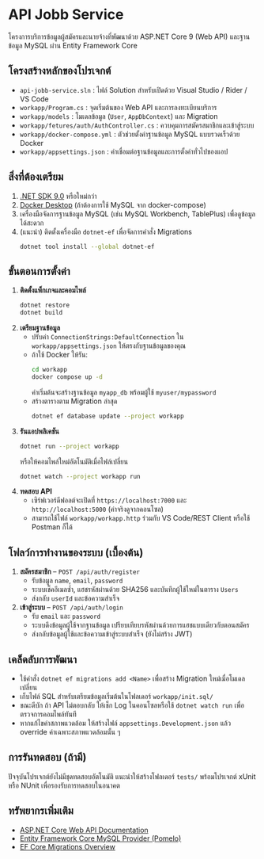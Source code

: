 # API Jobb Service

โครงการบริการข้อมูลผู้สมัครและนายจ้างที่พัฒนาด้วย ASP.NET Core 9 (Web API) และฐานข้อมูล MySQL ผ่าน Entity Framework Core

## โครงสร้างหลักของโปรเจกต์
- `api-jobb-service.sln` : ไฟล์ Solution สำหรับเปิดด้วย Visual Studio / Rider / VS Code
- `workapp/Program.cs` : จุดเริ่มต้นของ Web API และการลงทะเบียนบริการ
- `workapp/models` : โมเดลข้อมูล (`User`, `AppDbContext`) และ Migration
- `workapp/fetures/auth/AuthController.cs` : ควบคุมการสมัครสมาชิกและเข้าสู่ระบบ
- `workapp/docker-compose.yml` : ตัวช่วยตั้งค่าฐานข้อมูล MySQL แบบรวดเร็วด้วย Docker
- `workapp/appsettings.json` : ค่าเชื่อมต่อฐานข้อมูลและการตั้งค่าทั่วไปของแอป

## สิ่งที่ต้องเตรียม
1. [.NET SDK 9.0](https://dotnet.microsoft.com/) หรือใหม่กว่า
2. [Docker Desktop](https://www.docker.com/products/docker-desktop/) (ถ้าต้องการใช้ MySQL จาก docker-compose)
3. เครื่องมือจัดการฐานข้อมูล MySQL (เช่น MySQL Workbench, TablePlus) เพื่อดูข้อมูลได้สะดวก
4. (แนะนำ) ติดตั้งเครื่องมือ `dotnet-ef` เพื่อจัดการคำสั่ง Migrations
   ```bash
   dotnet tool install --global dotnet-ef
   ```

## ขั้นตอนการตั้งค่า
1. **ติดตั้งแพ็กเกจและคอมไพล์**
   ```bash
   dotnet restore
   dotnet build
   ```
2. **เตรียมฐานข้อมูล**
   - ปรับค่า `ConnectionStrings:DefaultConnection` ใน `workapp/appsettings.json` ให้ตรงกับฐานข้อมูลของคุณ
   - ถ้าใช้ Docker ให้รัน:
     ```bash
     cd workapp
     docker compose up -d
     ```
     ค่าเริ่มต้นจะสร้างฐานข้อมูล `myapp_db` พร้อมผู้ใช้ `myuser/mypassword`
   - สร้างตารางตาม Migration ล่าสุด
     ```bash
     dotnet ef database update --project workapp
     ```
3. **รันแอปพลิเคชัน**
   ```bash
   dotnet run --project workapp
   ```
   หรือให้คอมไพล์ใหม่อัตโนมัติเมื่อไฟล์เปลี่ยน
   ```bash
   dotnet watch --project workapp run
   ```
4. **ทดสอบ API**
   - เซิร์ฟเวอร์ดีฟอลต์จะเปิดที่ `https://localhost:7000` และ `http://localhost:5000` (ค่าจริงดูจากคอนโซล)
   - สามารถใช้ไฟล์ `workapp/workapp.http` ร่วมกับ VS Code/REST Client หรือใช้ Postman ก็ได้

## โฟลว์การทำงานของระบบ (เบื้องต้น)
1. **สมัครสมาชิก** – `POST /api/auth/register`
   - รับข้อมูล `name`, `email`, `password`
   - ระบบเช็คอีเมลซ้ำ, แฮชรหัสผ่านด้วย SHA256 และบันทึกผู้ใช้ใหม่ในตาราง `Users`
   - ส่งกลับ `userId` และข้อความสำเร็จ
2. **เข้าสู่ระบบ** – `POST /api/auth/login`
   - รับ `email` และ `password`
   - ระบบดึงข้อมูลผู้ใช้จากฐานข้อมูล เปรียบเทียบรหัสผ่านด้วยการแฮชแบบเดียวกับตอนสมัคร
   - ส่งกลับข้อมูลผู้ใช้และข้อความเข้าสู่ระบบสำเร็จ (ยังไม่สร้าง JWT)


## เคล็ดลับการพัฒนา
- ใช้คำสั่ง `dotnet ef migrations add <Name>` เพื่อสร้าง Migration ใหม่เมื่อโมเดลเปลี่ยน
- เก็บไฟล์ SQL สำหรับเตรียมข้อมูลเริ่มต้นในโฟลเดอร์ `workapp/init.sql/`
- ขณะดีบัก ถ้า API ไม่ตอบกลับ ให้เช็ก Log ในคอนโซลหรือใช้ `dotnet watch run` เพื่อตรวจการคอมไพล์ทันที
- หากแก้ไขค่าสภาพแวดล้อม ให้สร้างไฟล์ `appsettings.Development.json` แล้ว override ค่าเฉพาะสภาพแวดล้อมนั้น ๆ

## การรันทดสอบ (ถ้ามี)
ปัจจุบันโปรเจกต์ยังไม่มีชุดทดสอบอัตโนมัติ แนะนำให้สร้างโฟลเดอร์ `tests/` พร้อมโปรเจกต์ xUnit หรือ NUnit เพื่อรองรับการทดสอบในอนาคต

## ทรัพยากรเพิ่มเติม
- [ASP.NET Core Web API Documentation](https://learn.microsoft.com/aspnet/core/web-api/)
- [Entity Framework Core MySQL Provider (Pomelo)](https://github.com/PomeloFoundation/Pomelo.EntityFrameworkCore.MySql)
- [EF Core Migrations Overview](https://learn.microsoft.com/ef/core/managing-schemas/migrations/)


